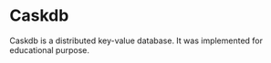 Caskdb
======

Caskdb is a distributed key-value database. It was implemented for educational purpose.
